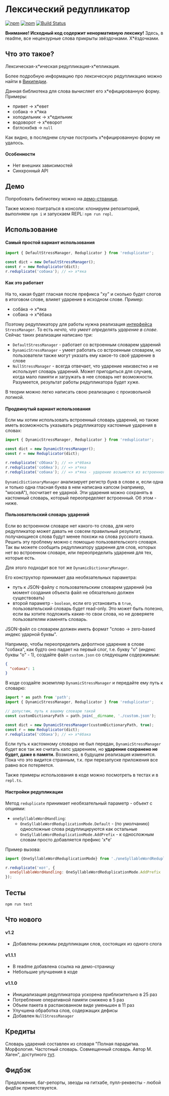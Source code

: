 # Лексический редупликатор

[![npm](https://img.shields.io/npm/v/reduplicator)](https://npmjs.com/package/reduplicator)
[![npm](https://img.shields.io/npm/l/reduplicator)](https://github.com/mixaildudin/reduplicator/blob/master/LICENSE.md)
[![Build Status](https://app.travis-ci.com/mixaildudin/reduplicator.svg?branch=master)](https://app.travis-ci.com/mixaildudin/reduplicator)

**Внимание! Исходный код содержит ненормативную лексику!**
Здесь, в readme, все нецензурные слова прикрыты звёздочками. Х*ёздочками.

## Что это такое?
Лексическая-х\*ическая редупликация-х\*епликация.

Более подробную информацию про лексическую редупликацию можно найти в [Википедии](https://ru.wikipedia.org/wiki/%D0%A0%D0%B5%D0%B4%D1%83%D0%BF%D0%BB%D0%B8%D0%BA%D0%B0%D1%86%D0%B8%D1%8F_%D0%B2_%D1%80%D1%83%D1%81%D1%81%D0%BA%D0%BE%D0%BC_%D1%8F%D0%B7%D1%8B%D0%BA%D0%B5).

Данная библиотека для слова вычисляет его х*ефицированную форму. Примеры:
* привет -> х\*евет
* собака -> х\*яка
* холодильник -> х\*едильник
* водоворот -> х\*еворот
* бзглснхбкв -> `null`

Как видно, в последнем случае построить х*ефицированную форму не удалось.

#### Особенности
* Нет внешних зависимостей
* Синхронный API

## Демо
Попробовать библиотеку можно на [демо-странице](https://reduplicator-demo.herokuapp.com/).

Также можно поиграться в консоли: клонируем репозиторий, выполняем `npm i` и запускаем REPL: `npm run repl`.

## Использование

#### Самый простой вариант использования

```javascript
import { DefaultStressManager, Reduplicator } from 'reduplicator';

const dict = new DefaultStressManager();
const r = new Reduplicator(dict);
r.reduplicate('собака'); // => х*яка
```

#### Как это работает
На то, какая будет гласная после префикса "ху" и сколько будет слогов в итоговом слове,
влияет ударение в исходном слове.
Пример:
* собáка -> х\*яка
* со́бака -> х\*ёбака

Поэтому редупликатору для работы нужна реализация [интерфейса](https://github.com/mixaildudin/reduplicator/blob/master/src/interfaces/stressManager.ts) `StressManager`.
То есть *нечто, что умеет определять ударение в слове*. Сейчас таких реализации написано три:
* `DefaultStressManager` - работает со встроенным словарем ударений
* `DynamicStressManager` - умеет работать со встроенным словарем, но пользователи также могут указать
  ему какое-то своё ударение в слове
* `NullStressManager` - всегда отвечает, что ударение неизвестно и не использует словарь ударений.
  Может пригодиться для случаев, когда мало памяти и загружать в нее словарь нет возможности.
  Разумеется, результат работы редупликатора будет хуже.

В теории можно легко написать свою реализацию с произвольной логикой.

#### Продвинутый вариант использования
Если мы хотим использовать встроенный словарь ударений, но также иметь возможность указывать
редупликатору кастомные ударения в словах:

```javascript
import { DynamicStressManager, Reduplicator } from 'reduplicator';

const dict = new DynamicStressManager();
const r = new Reduplicator(dict);

r.reduplicate('сОбака'); // => х*ёбака
r.reduplicate('собАка'); // => х*яка
r.reduplicate('собака'); // => х*яка - ударение возьмется из встроенного словаря
```

`DynamicDictionaryManager` анализирует регистр букв в слове и, если одна и только одна
гласная буква в нем написана капсом (например, "москвА"), посчитает ее ударной.
Эти ударения можно сохранять в кастомный словарь, который переопределяет встроенный.
Об этом - ниже.

#### Пользовательский словарь ударений
Если во встроенном словаре нет какого-то слова, для него редупликатор может давать не совсем правильный результат,
получающиеся слова будут менее похожи на слова русского языка.
Решить эту проблему можно с помощью пользовательского словаря.
Так вы можете сообщить редупликатору ударения для слов, которых нет во встроенном словаре,
или переопределить ударения для тех, которые есть.

Для этого подходит все тот же `DynamicDictionaryManager`.

Его конструктор принимает два необязательных параметра:
 * путь к JSON-файлу с пользовательским словарем ударений (на момент создания объекта файл не обязательно
   должен существовать)
 * второй параметр - `boolean`, если его установить в `true`, пользовательский словарь будет read-only. 
   Это может быть полезно, если вы хотите подложить какие-то свои слова, но не доверяете пользователям изменять словарь.

JSON-файл со словарем должен иметь формат "слово -> zero-based индекс ударной буквы".

Например, чтобы переопределить дефолтное ударение в слове "собака",
как будто оно падает на первый слог, т.е. букву "о" (индекс буквы "о" - 1),
создайте файл `custom.json` со следующим содержимым:

```json
{
  "собака": 1
}
```

В коде создайте экземпляр `DynamicStressManager` и передайте ему путь к словарю:

```javascript
import * as path from 'path';
import { DynamicStressManager, Reduplicator } from 'reduplicator';

// допустим, путь к вашему словарю такой
const customDictionaryPath = path.join(__dirname, './custom.json');

const dict = new DynamicStressManager(customDictionaryPath, true);
const r = new Reduplicator(dict);
r.reduplicate('сОбака'); // => х*ёбака
```

Если путь к кастомному словарю не был передан, `DynamicStressManager` будет все так же считать капс ударением,
но **ударение сохранено не будет, даже в памяти.** Возможно, в будущем реализация изменится.
Пока что это видится странным, т.к. при перезапуске приложения все равно все потеряется.

Также примеры использования в коде можно посмотреть в тестах и в `repl.ts`.

#### Настройки редупликации
Метод `reduplicate` принимает необязательный параметр - объект с опциями:

* `oneSyllableWordHandling`:
  + `OneSyllableWordReduplicationMode.Default` - (по умолчанию) односложные слова редуплицируются как остальные
  + `OneSyllableWordReduplicationMode.AddPrefix` - к односложным словам просто добавляется префикс 'х*е'

Пример вызова:

```javascript
import {OneSyllableWordReduplicationMode} from './oneSyllableWordReduplicationMode';

r.reduplicate('кот', {
  oneSyllableWordHandling: OneSyllableWordReduplicationMode.AddPrefix
});
```

## Тесты
`npm run test`

## Что нового

#### v1.2
* Добавлены режимы редупликации слов, состоящих из одного слога

#### v1.1.1
* В readme добавлена ссылка на демо-страницу
* Небольшие улучшения в коде

#### v1.1.0
* Инициализация редупликатора ускорена приблизительно в 25 раз
* Потребление оперативной памяти снижено в 5 раз
* Объем пакета в распакованном виде уменьшен в 11 раз
* Улучшена обработка слов, содержащих дефисы
* Добавлен `NullStressManager`

## Кредиты
Словарь ударений составлен из словаря "Полная парадигма. Морфология. Частотный словарь. Совмещенный словарь. Автор М. Хаген", доступного [тут](http://www.speakrus.ru/dict/).

## Фидбэк
Предложения, баг-репорты, звезды на гитхабе, пулл-реквесты - любой фидбэк приветствуется.
